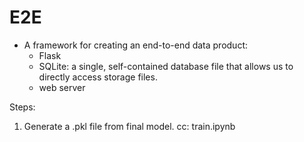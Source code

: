 # E2E
- A framework for creating an end-to-end data product:
  - Flask
  - SQLite: a single, self-contained database file that allows us to directly access storage files. 
  - web server


Steps:
1. Generate a .pkl file from final model. cc: train.ipynb
